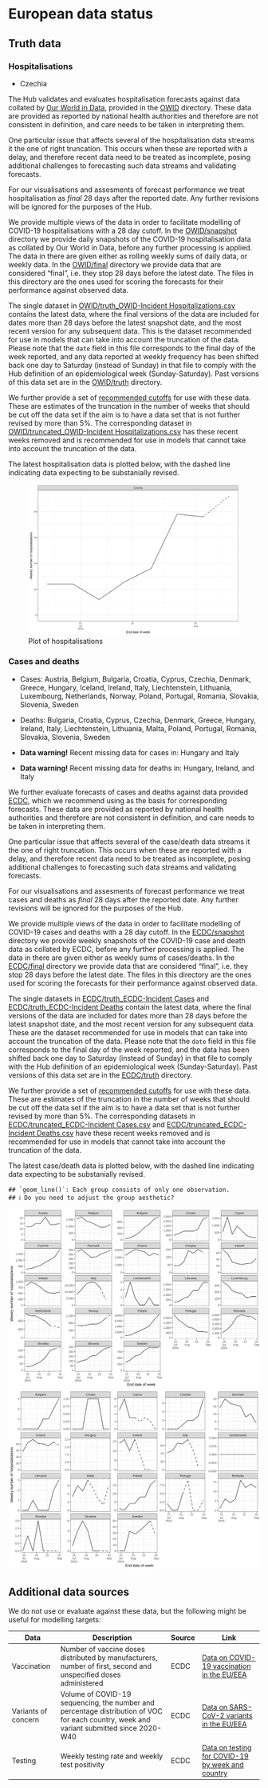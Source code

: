 European data status
================

## Truth data

### Hospitalisations

- Czechia

The Hub validates and evaluates hospitalisation forecasts against data
collated by [Our World in
Data](https://ourworldindata.org/covid-hospitalizations), provided in
the [OWID](OWID) directory. These data are provided as reported by
national health authorities and therefore are not consistent in
definition, and care needs to be taken in interpreting them.

One particular issue that affects several of the hospitalisation data
streams it the one of right truncation. This occurs when these are
reported with a delay, and therefore recent data need to be treated as
incomplete, posing additional challenges to forecasting such data
streams and validating forecasts.

For our visualisations and assesments of forecast performance we treat
hospitalisation as *final* 28 days after the reported date. Any further
revisions will be ignored for the purposes of the Hub.

We provide multiple views of the data in order to facilitate modelling
of COVID-19 hospitalisations with a 28 day cutoff. In the
[OWID/snapshot](OWID/snapshot) directory we provide daily snapshots of
the COVID-19 hospitalisation data as collated by Our World in Data,
before any further processing is applied. The data in there are given
either as rolling weekly sums of daily data, or weekly data. In the
[OWID/final](OWID/final) directory we provide data that are considered
“final”, i.e. they stop 28 days before the latest date. The files in
this directory are the ones used for scoring the forecasts for their
performance against observed data.

The single dataset in [OWID/truth_OWID-Incident
Hospitalizations.csv](OWID/truth_OWID-Incident%20Hospitalizations.csv)
contains the latest data, where the final versions of the data are
included for dates more than 28 days before the latest snapshot date,
and the most recent version for any subsequent data. This is the dataset
recommended for use in models that can take into account the truncation
of the data. Please note that the `date` field in this file corresponds
to the final day of the week reported, and any data reported at weekly
frequency has been shifted back one day to Saturday (instead of Sunday)
in that file to comply with the Hub definition of an epidemiological
week (Sunday-Saturday). Past versions of this data set are in the
[OWID/truth](OWID/truth) directory.

We further provide a set of [recommended
cutoffs](OWID/recommended-cutoffs.csv) for use with these data. These
are estimates of the truncation in the number of weeks that should be
cut off the data set if the aim is to have a data set that is not
further revised by more than 5%. The corresponding dataset in
[OWID/truncated_OWID-Incident
Hospitalizations.csv](OWID/truth_OWID-Incident%20Hospitalizations.csv)
has these recent weeks removed and is recommended for use in models that
cannot take into account the truncation of the data.

The latest hospitalisation data is plotted below, with the dashed line
indicating data expecting to be substanially revised.

<figure>
<img src="plots/Hospitalisations.svg" alt="Plot of hospitalisations" />
<figcaption aria-hidden="true">Plot of hospitalisations</figcaption>
</figure>

### Cases and deaths

- Cases: Austria, Belgium, Bulgaria, Croatia, Cyprus, Czechia, Denmark,
  Greece, Hungary, Iceland, Ireland, Italy, Liechtenstein, Lithuania,
  Luxembourg, Netherlands, Norway, Poland, Portugal, Romania, Slovakia,
  Slovenia, Sweden

- Deaths: Bulgaria, Croatia, Cyprus, Czechia, Denmark, Greece, Hungary,
  Ireland, Italy, Liechtenstein, Lithuania, Malta, Poland, Portugal,
  Romania, Slovakia, Slovenia, Sweden

- **Data warning!** Recent missing data for cases in: Hungary and Italy

- **Data warning!** Recent missing data for deaths in: Hungary, Ireland,
  and Italy

We further evaluate forecasts of cases and deaths against data provided
[ECDC](https://www.ecdc.europa.eu/), which we recommend using as the
basis for corresponding forecasts. These data are provided as reported
by national health authorities and therefore are not consistent in
definition, and care needs to be taken in interpreting them.

One particular issue that affects several of the case/death data streams
it the one of right truncation. This occurs when these are reported with
a delay, and therefore recent data need to be treated as incomplete,
posing additional challenges to forecasting such data streams and
validating forecasts.

For our visualisations and assesments of forecast performance we treat
cases and deaths as *final* 28 days after the reported date. Any further
revisions will be ignored for the purposes of the Hub.

We provide multiple views of the data in order to facilitate modelling
of COVID-19 cases and deaths with a 28 day cutoff. In the
[ECDC/snapshot](ECDC/snapshot) directory we provide weekly snapshots of
the COVID-19 case and death data as collated by ECDC, before any further
processing is applied. The data in there are given either as weekly sums
of cases/deaths. In the [ECDC/final](OWID/final) directory we provide
data that are considered “final”, i.e. they stop 28 days before the
latest date. The files in this directory are the ones used for scoring
the forecasts for their performance against observed data.

The single datasets in [ECDC/truth_ECDC-Incident
Cases](ECDC/truth_ECDC-Incident%20Cases) and [ECDC/truth_ECDC-Incident
Deaths](ECDC/truth_ECDC-Incident%20Deaths) contain the latest data,
where the final versions of the data are included for dates more than 28
days before the latest snapshot date, and the most recent version for
any subsequent data. These are the dataset recommended for use in models
that can take into account the truncation of the data. Please note that
the `date` field in this file corresponds to the final day of the week
reported, and the data has been shifted back one day to Saturday
(instead of Sunday) in that file to comply with the Hub definition of an
epidemiological week (Sunday-Saturday). Past versions of this data set
are in the [ECDC/truth](ECDC/truth) directory.

We further provide a set of [recommended
cutoffs](ECDC/recommended-cutoffs.csv) for use with these data. These
are estimates of the truncation in the number of weeks that should be
cut off the data set if the aim is to have a data set that is not
further revised by more than 5%. The corresponding datasets in
[ECDC/truncated_ECDC-Incident
Cases.csv](ECDC/truth_ECDC-Incident%20Cases.csv) and
[ECDC/truncated_ECDC-Incident
Deaths.csv](ECDC/truth_ECDC-Incident%20Deaths.csv) have these recent
weeks removed and is recommended for use in models that cannot take into
account the truncation of the data.

The latest case/death data is plotted below, with the dashed line
indicating data expecting to be substanially revised.

    ## `geom_line()`: Each group consists of only one observation.
    ## ℹ Do you need to adjust the group aesthetic?

![Plot of cases](plots/Cases.svg) ![Plot of deaths](plots/Deaths.svg)

## Additional data sources

We do not use or evaluate against these data, but the following might be
useful for modelling targets:

| Data                | Description                                                                                                                              | Source | Link                                                                                                                            |
|---------------------|------------------------------------------------------------------------------------------------------------------------------------------|--------|---------------------------------------------------------------------------------------------------------------------------------|
| Vaccination         | Number of vaccine doses distributed by manufacturers, number of first, second and unspecified doses administered                         | ECDC   | [Data on COVID-19 vaccination in the EU/EEA](https://www.ecdc.europa.eu/en/publications-data/data-covid-19-vaccination-eu-eea)  |
| Variants of concern | Volume of COVID-19 sequencing, the number and percentage distribution of VOC for each country, week and variant submitted since 2020-W40 | ECDC   | [Data on SARS-CoV-2 variants in the EU/EEA](https://www.ecdc.europa.eu/en/publications-data/data-virus-variants-covid-19-eueea) |
| Testing             | Weekly testing rate and weekly test positivity                                                                                           | ECDC   | [Data on testing for COVID-19 by week and country](https://www.ecdc.europa.eu/en/publications-data/covid-19-testing)            |
